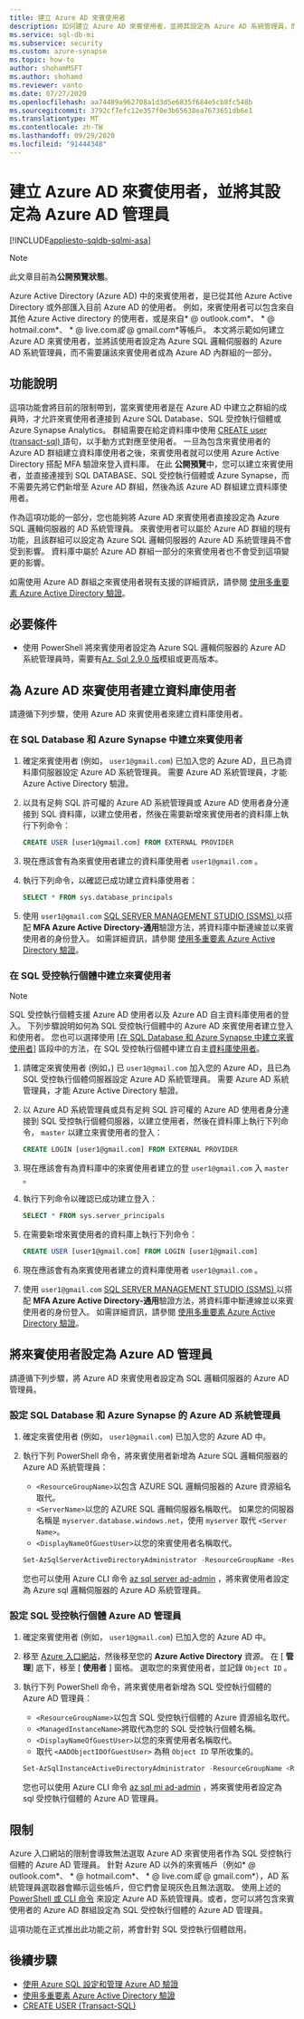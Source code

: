 ```yaml
---
title: 建立 Azure AD 來賓使用者
description: 如何建立 Azure AD 來賓使用者，並將其設定為 Azure AD 系統管理員，而不使用 Azure SQL Database、Azure SQL 受控執行個體和 Azure Synapse Analytics 中的 Azure AD 群組
ms.service: sql-db-mi
ms.subservice: security
ms.custom: azure-synapse
ms.topic: how-to
author: shohamMSFT
ms.author: shohamd
ms.reviewer: vanto
ms.date: 07/27/2020
ms.openlocfilehash: aa74489a962708a1d3d5e6835f684e5cb8fc548b
ms.sourcegitcommit: 3792cf7efc12e357f0e3b65638ea7673651db6e1
ms.translationtype: MT
ms.contentlocale: zh-TW
ms.lasthandoff: 09/29/2020
ms.locfileid: "91444348"
---
```

# <a name="create-azure-ad-guest-users-and-set-as-an-azure-ad-admin"></a>建立 Azure AD 來賓使用者，並將其設定為 Azure AD 管理員

[!INCLUDE[appliesto-sqldb-sqlmi-asa](../includes/appliesto-sqldb-sqlmi-asa.md)]

> [!NOTE]
> 此文章目前為**公開預覽狀態**。

Azure Active Directory (Azure AD) 中的來賓使用者，是已從其他 Azure Active Directory 或外部匯入目前 Azure AD 的使用者。 例如，來賓使用者可以包含來自其他 Azure Active directory 的使用者，或是來自* \@ outlook.com*、 * \@ hotmail.com*、 * \@ live.com*或* \@ gmail.com*等帳戶。 本文將示範如何建立 Azure AD 來賓使用者，並將該使用者設定為 Azure SQL 邏輯伺服器的 Azure AD 系統管理員，而不需要讓該來賓使用者成為 Azure AD 內群組的一部分。

## <a name="feature-description"></a>功能說明

這項功能會將目前的限制帶到，當來賓使用者是在 Azure AD 中建立之群組的成員時，才允許來賓使用者連接到 Azure SQL Database、SQL 受控執行個體或 Azure Synapse Analytics。 群組需要在給定資料庫中使用 [CREATE user (transact-sql) ](https://docs.microsoft.com/sql/t-sql/statements/create-user-transact-sql) 語句，以手動方式對應至使用者。 一旦為包含來賓使用者的 Azure AD 群組建立資料庫使用者之後，來賓使用者就可以使用 Azure Active Directory 搭配 MFA 驗證來登入資料庫。 在此 **公開預覽**中，您可以建立來賓使用者，並直接連接到 SQL DATABASE、SQL 受控執行個體或 Azure Synapse，而不需要先將它們新增至 Azure AD 群組，然後為該 Azure AD 群組建立資料庫使用者。

作為這項功能的一部分，您也能夠將 Azure AD 來賓使用者直接設定為 Azure SQL 邏輯伺服器的 AD 系統管理員。 來賓使用者可以屬於 Azure AD 群組的現有功能，且該群組可以設定為 Azure SQL 邏輯伺服器的 Azure AD 系統管理員不會受到影響。 資料庫中屬於 Azure AD 群組一部分的來賓使用者也不會受到這項變更的影響。

如需使用 Azure AD 群組之來賓使用者現有支援的詳細資訊，請參閱 [使用多重要素 Azure Active Directory 驗證](authentication-mfa-ssms-overview.md)。

## <a name="prerequisite"></a>必要條件

- 使用 PowerShell 將來賓使用者設定為 Azure SQL 邏輯伺服器的 Azure AD 系統管理員時，需要有[Az. Sql 2.9.0 版](https://www.powershellgallery.com/packages/Az.Sql/2.9.0)模組或更高版本。

## <a name="create-database-user-for-azure-ad-guest-user"></a>為 Azure AD 來賓使用者建立資料庫使用者 

請遵循下列步驟，使用 Azure AD 來賓使用者來建立資料庫使用者。

### <a name="create-guest-user-in-sql-database-and-azure-synapse"></a>在 SQL Database 和 Azure Synapse 中建立來賓使用者

1. 確定來賓使用者 (例如， `user1@gmail.com`) 已加入您的 Azure AD，且已為資料庫伺服器設定 Azure AD 系統管理員。 需要 Azure AD 系統管理員，才能 Azure Active Directory 驗證。

1. 以具有足夠 SQL 許可權的 Azure AD 系統管理員或 Azure AD 使用者身分連接到 SQL 資料庫，以建立使用者，然後在需要新增來賓使用者的資料庫上執行下列命令：

    ```sql
    CREATE USER [user1@gmail.com] FROM EXTERNAL PROVIDER
    ```

1. 現在應該會有為來賓使用者建立的資料庫使用者 `user1@gmail.com` 。

1. 執行下列命令，以確認已成功建立資料庫使用者：

    ```sql
    SELECT * FROM sys.database_principals
    ```

1. 使用 `user1@gmail.com` [SQL SERVER MANAGEMENT STUDIO (SSMS) ](https://docs.microsoft.com/sql/ssms/download-sql-server-management-studio-ssms) 以搭配 **MFA Azure Active Directory-通用**驗證方法，將資料庫中斷連線並以來賓使用者的身份登入。 如需詳細資訊，請參閱 [使用多重要素 Azure Active Directory 驗證](authentication-mfa-ssms-overview.md)。

### <a name="create-guest-user-in-sql-managed-instance"></a>在 SQL 受控執行個體中建立來賓使用者

> [!NOTE]
> SQL 受控執行個體支援 Azure AD 使用者以及 Azure AD 自主資料庫使用者的登入。 下列步驟說明如何為 SQL 受控執行個體中的 Azure AD 來賓使用者建立登入和使用者。 您也可以選擇使用 [[在 SQL Database 和 Azure Synapse 中建立來賓使用者](#create-guest-user-in-sql-database-and-azure-synapse)] 區段中的方法，在 SQL 受控執行個體中建立自主[資料庫使用者](https://docs.microsoft.com/sql/relational-databases/security/contained-database-users-making-your-database-portable)。

1. 請確定來賓使用者 (例如，) 已 `user1@gmail.com` 加入您的 Azure AD，且已為 SQL 受控執行個體伺服器設定 Azure AD 系統管理員。 需要 Azure AD 系統管理員，才能 Azure Active Directory 驗證。

1. 以 Azure AD 系統管理員或具有足夠 SQL 許可權的 Azure AD 使用者身分連接到 SQL 受控執行個體伺服器，以建立使用者，然後在資料庫上執行下列命令， `master` 以建立來賓使用者的登入：

    ```sql
    CREATE LOGIN [user1@gmail.com] FROM EXTERNAL PROVIDER
    ```

1. 現在應該會有為資料庫中的來賓使用者建立的登 `user1@gmail.com` 入 `master` 。

1. 執行下列命令以確認已成功建立登入：

    ```sql
    SELECT * FROM sys.server_principals
    ```

1. 在需要新增來賓使用者的資料庫上執行下列命令： 

    ```sql
    CREATE USER [user1@gmail.com] FROM LOGIN [user1@gmail.com]
    ```

1. 現在應該會有為來賓使用者建立的資料庫使用者 `user1@gmail.com` 。

1. 使用 `user1@gmail.com` [SQL SERVER MANAGEMENT STUDIO (SSMS) ](https://docs.microsoft.com/sql/ssms/download-sql-server-management-studio-ssms) 以搭配 **MFA Azure Active Directory-通用**驗證方法，將資料庫中斷連線並以來賓使用者的身份登入。 如需詳細資訊，請參閱 [使用多重要素 Azure Active Directory 驗證](authentication-mfa-ssms-overview.md)。

## <a name="setting-a-guest-user-as-an-azure-ad-admin"></a>將來賓使用者設定為 Azure AD 管理員

請遵循下列步驟，將 Azure AD 來賓使用者設定為 SQL 邏輯伺服器的 Azure AD 管理員。

### <a name="set-azure-ad-admin-for-sql-database-and-azure-synapse"></a>設定 SQL Database 和 Azure Synapse 的 Azure AD 系統管理員

1. 確定來賓使用者 (例如， `user1@gmail.com`) 已加入您的 Azure AD 中。

1. 執行下列 PowerShell 命令，將來賓使用者新增為 Azure SQL 邏輯伺服器的 Azure AD 系統管理員：

    - `<ResourceGroupName>`以包含 AZURE SQL 邏輯伺服器的 Azure 資源組名取代。
    - `<ServerName>`以您的 AZURE SQL 邏輯伺服器名稱取代。 如果您的伺服器名稱是 `myserver.database.windows.net`，使用 `myserver` 取代 `<Server Name>`。
    - `<DisplayNameOfGuestUser>`以您的來賓使用者名稱取代。

    ```powershell
    Set-AzSqlServerActiveDirectoryAdministrator -ResourceGroupName <ResourceGroupName> -ServerName <ServerName> -DisplayName <DisplayNameOfGuestUser>
    ```

    您也可以使用 Azure CLI 命令 [az sql server ad-admin](https://docs.microsoft.com/cli/azure/sql/server/ad-admin) ，將來賓使用者設定為 Azure sql 邏輯伺服器的 Azure AD 系統管理員。

### <a name="set-azure-ad-admin-for-sql-managed-instance"></a>設定 SQL 受控執行個體 Azure AD 管理員

1. 確定來賓使用者 (例如， `user1@gmail.com`) 已加入您的 Azure AD 中。

1. 移至 [Azure 入口網站](https://portal.azure.com)，然後移至您的 **Azure Active Directory** 資源。 在 [ **管理**] 底下，移至 [ **使用者** ] 窗格。 選取您的來賓使用者，並記錄 `Object ID` 。 

1. 執行下列 PowerShell 命令，將來賓使用者新增為 SQL 受控執行個體的 Azure AD 管理員：

    - `<ResourceGroupName>`以包含 SQL 受控執行個體的 Azure 資源組名取代。
    - `<ManagedInstanceName>`將取代為您的 SQL 受控執行個體名稱。
    - `<DisplayNameOfGuestUser>`以您的來賓使用者名稱取代。
    - 取代 `<AADObjectIDOfGuestUser>` 為稍 `Object ID` 早所收集的。

    ```powershell
    Set-AzSqlInstanceActiveDirectoryAdministrator -ResourceGroupName <ResourceGroupName> -InstanceName "<ManagedInstanceName>" -DisplayName <DisplayNameOfGuestUser> -ObjectId <AADObjectIDOfGuestUser>
    ```

    您也可以使用 Azure CLI 命令 [az sql mi ad-admin](https://docs.microsoft.com/cli/azure/sql/mi/ad-admin) ，將來賓使用者設定為 sql 受控執行個體的 Azure AD 管理員。

## <a name="limitations"></a>限制

Azure 入口網站的限制會導致無法選取 Azure AD 來賓使用者作為 SQL 受控執行個體的 Azure AD 管理員。 針對 Azure AD 以外的來賓帳戶（例如* \@ outlook.com*、 * \@ hotmail.com*、 * \@ live.com*或* \@ gmail.com*），AD 系統管理員選取器會顯示這些帳戶，但它們會呈現灰色且無法選取。 使用上述的 [PowerShell 或 CLI 命令](#setting-a-guest-user-as-an-azure-ad-admin) 來設定 Azure AD 系統管理員。或者，您可以將包含來賓使用者的 Azure AD 群組設定為 SQL 受控執行個體的 Azure AD 管理員。

這項功能在正式推出此功能之前，將會針對 SQL 受控執行個體啟用。

## <a name="next-steps"></a>後續步驟

- [使用 Azure SQL 設定和管理 Azure AD 驗證](authentication-aad-configure.md)
- [使用多重要素 Azure Active Directory 驗證](authentication-mfa-ssms-overview.md)
- [CREATE USER (Transact-SQL)](https://docs.microsoft.com/sql/t-sql/statements/create-user-transact-sql)
